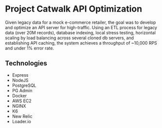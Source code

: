 # Project Catwalk API Optimization
Given legacy data for a mock e-commerce retailer, the goal was to develop and optimize an API server for high-traffic. Using an ETL process for legacy data (over 20M records), database indexing, local stress testing, horizontal scaling by load balancing across several cloned db servers, and establishing API caching, the system achieves a throughput of ~10,000 RPS and under 1% error rate.

## Technologies
* Express
* NodeJS
* PostgreSQL
* PG Admin
* Docker
* AWS EC2
* NGINX
* K6
* New Relic
* Loader.io

